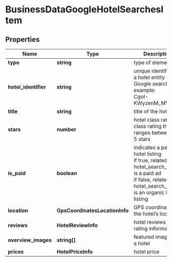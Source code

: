 # BusinessDataGoogleHotelSearchesItem

## Properties

| Name | Type | Description | Notes |
|------------ | ------------- | ------------- | -------------|
**type** | **string** | type of element |[optional]|
**hotel_identifier** | **string** | unique identifier of a hotel entity in Google search<br>example:<br>CgoI-KWyzenM_MV3EAE |[optional]|
**title** | **string** | title of the hotel |[optional]|
**stars** | **number** | hotel class rating<br>class rating that ranges between 1-5 stars |[optional]|
**is_paid** | **boolean** | indicates a paid hotel listing<br>if true, related hotel_search_item is a paid ad<br>if false, related hotel_search_item is an organic hotel listing |[optional]|
**location** | **GpsCoordinatesLocationInfo** | GPS coordinates of the hotel’s location |[optional]|
**reviews** | **HotelReviewInfo** | hotel reviews and rating information |[optional]|
**overview_images** | **string[]** | featured images for a hotel |[optional]|
**prices** | **HotelPriceInfo** | hotel price |[optional]|